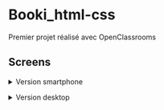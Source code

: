 ﻿# Booki_html-css

Premier projet réalisé avec OpenClassrooms

## Screens

 <details>
        <summary>Version smartphone</summary>

![Screen de la version téléphone](./screens/booki_phone-min.png)
    </details> 

 <details>
        <summary>Version desktop</summary>

![Screen de la version desktop](./screens/booki_desktop-min.png)
    </details> 

